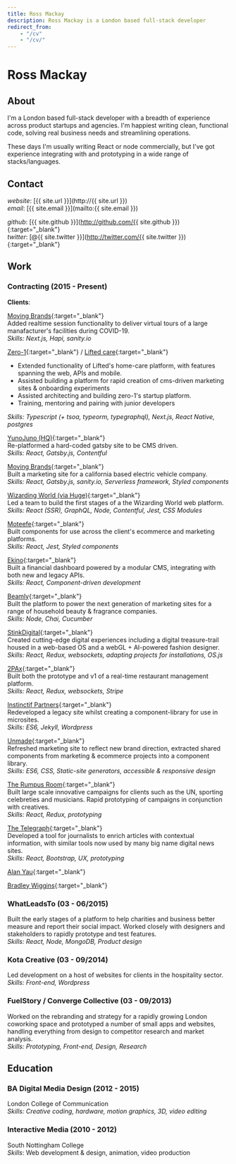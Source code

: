 ```yaml
---
title: Ross Mackay
description: Ross Mackay is a London based full-stack developer
redirect_from:
    - "/cv"
    - "/cv/"
---
```

# Ross Mackay

## About

I'm a London based full-stack developer with a breadth of experience across product startups and agencies. I'm happiest writing clean, functional code, solving real business needs and streamlining operations.

These days I'm usually writing React or node commercially, but I've got experience integrating with and prototyping in a wide range of stacks/languages.


## Contact

_website_: [{{ site.url }}](http://{{ site.url }})  
_email_: [{{ site.email }}](mailto:{{ site.email }})  

_github_: [{{ site.github }}](http://github.com/{{ site.github }}){:target="_blank"}  
_twitter_: [@{{ site.twitter }}](http://twitter.com/{{ site.twitter }}){:target="_blank"}  




## Work

### Contracting (2015 - Present)
**Clients**:

[Moving Brands](https://www.movingbrands.com/){:target="_blank"}  
Added realtime session functionality to deliver virtual tours of a large manafacturer's facilities during COVID-19.  
*Skills: Next.js, Hapi, sanity.io*

[Zero-1](https://www.zero-1.co/){:target="_blank"} / [Lifted care](https://www.liftedcare.com/){:target="_blank"}  
- Extended functionality of Lifted's home-care platform, with features spanning the web, APIs and mobile. 
- Assisted building a platform for rapid creation of cms-driven marketing sites & onboarding experiments
- Assisted architecting and building zero-1's startup platform.
- Training, mentoring and pairing with junior developers

*Skills: Typescript (+ tsoa, typeorm, typegraphql), Next.js, React Native, postgres*

[YunoJuno (HQ)](https://yunojuno.com){:target="_blank"}  
Re-platformed a hard-coded gatsby site to be CMS driven.   
*Skills: React, Gatsby.js, Contentful*  

[Moving Brands](https://www.movingbrands.com/){:target="_blank"}  
Built a marketing site for a california based electric vehicle company.   
*Skills: React, Gatsby.js, sanity.io, Serverless framework, Styled components*

[Wizarding World (via Huge)](https://www.wizardingworld.com/){:target="_blank"}  
Led a team to build the first stages of a the Wizarding World web platform.  
*Skills: React (SSR), GraphQL, Node, Contentful, Jest, CSS Modules*

[Moteefe](https://www.moteefe.com/){:target="_blank"}  
Built components for use across the client's ecommerce and marketing platforms.  
*Skills: React, Jest, Styled components*

[Ekino](https://www.ekino.com/en/){:target="_blank"}  
Built a financial dashboard powered by a modular CMS, integrating with both new and legacy APIs.  
*Skills: React, Component-driven development*

[Beamly](https://www.beamly.com){:target="_blank"}  
Built the platform to power the next generation of marketing sites for a range of household beauty & fragrance companies.  
*Skills: Node, Chai, Cucumber*

[StinkDigital](http://stinkdigital.com){:target="_blank"}  
Created cutting-edge digital experiences including a digital treasure-trail housed in a web-based OS and a webGL + AI-powered fashion designer.  
*Skills: React, Redux, websockets, adapting projects for installations, OS.js*

[2PAx](http://2pax.com){:target="_blank"}  
Built both the prototype and v1 of a real-time restaurant management platform.  
*Skills: React, Redux, websockets, Stripe*

[Instinctif Partners](http://instinctif.com){:target="_blank"}  
Redeveloped a legacy site whilst creating a component-library for use in microsites.  
*Skills: ES6, Jekyll, Wordpress*

[Unmade](https://unmade.com){:target="_blank"}  
Refreshed marketing site to reflect new brand direction, extracted shared components from marketing & ecommerce projects into a component library.  
*Skills: ES6, CSS, Static-site generators, accessible & responsive design*

[The Rumpus Room](http://trr.tv){:target="_blank"}  
Built large scale innovative campaigns for clients such as the UN, sporting celebreties and musicians. Rapid prototyping of campaigns in conjunction with creatives.  
*Skills: React, Redux, prototyping*

[The Telegraph](http://telegraph.co.uk){:target="_blank"}  
Developed a tool for journalists to enrich articles with contextual information, with similar tools now used by many big name digital news sites.  
*Skills: React, Bootstrap, UX, prototyping*

[Alan Yau](http://alanyau.com){:target="_blank"}  

[Bradley Wiggins](http://teamwiggins.co){:target="_blank"}  

### WhatLeadsTo (03 - 06/2015)
Built the early stages of a platform to help charities and business better measure and report their social impact. Worked closely with designers and stakeholders to rapidly prototype and test features.  
*Skills: React, Node, MongoDB, Product design*

### Kota Creative (03 - 09/2014)
Led development on a host of websites for clients in the hospitality sector.  
*Skills: Front-end, Wordpress*

### FuelStory / Converge Collective (03 - 09/2013)
Worked on the rebranding and strategy for a rapidly growing London coworking space and prototyped a number of small apps and websites, handling everything from design to competitor research and market analysis.  
*Skills: Prototyping, Front-end, Design, Research*




## Education

### BA Digital Media Design (2012 - 2015)
London College of Communication  
*Skills: Creative coding, hardware, motion graphics, 3D, video editing*

### Interactive Media (2010 - 2012)
South Nottingham College  
_Skills_: Web development & design, animation, video production
